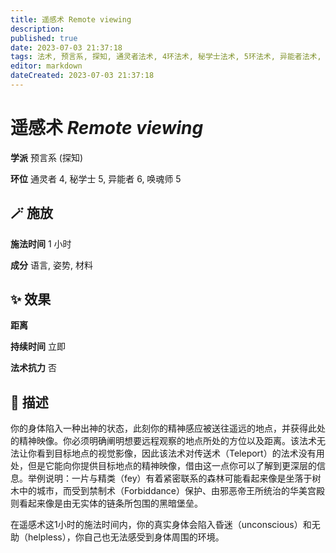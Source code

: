 ```yaml
---
title: 遥感术 Remote viewing
description: 
published: true
date: 2023-07-03 21:37:18
tags: 法术, 预言系, 探知, 通灵者法术, 4环法术, 秘学士法术, 5环法术, 异能者法术, 6环法术, 唤魂师法术
editor: markdown
dateCreated: 2023-07-03 21:37:18
---
```


# **遥感术** *Remote viewing*

**学派** 预言系 (探知) 

**环位** 通灵者 4, 秘学士 5, 异能者 6, 唤魂师 5

## 🪄 施放

**施法时间** 1 小时

**成分** 语言, 姿势, 材料

## ✨ 效果  

**距离**   

**持续时间** 立即 

**法术抗力** 否

## 📖 描述

你的身体陷入一种出神的状态，此刻你的精神感应被送往遥远的地点，并获得此处的精神映像。你必须明确阐明想要远程观察的地点所处的方位以及距离。该法术无法让你看到目标地点的视觉影像，因此该法术对传送术（Teleport）的法术没有用处，但是它能向你提供目标地点的精神映像，借由这一点你可以了解到更深层的信息。举例说明：一片与精类（fey）有着紧密联系的森林可能看起来像是坐落于树木中的城市，而受到禁制术（Forbiddance）保护、由邪恶帝王所统治的华美宫殿则看起来像是由无实体的链条所包围的黑暗堡垒。

在遥感术这1小时的施法时间内，你的真实身体会陷入昏迷（unconscious）和无助（helpless），你自己也无法感受到身体周围的环境。
    